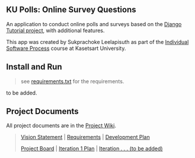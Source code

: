 ## KU Polls: Online Survey Questions 

An application to conduct online polls and surveys based
on the [Django Tutorial project][django-tutorial], with
additional features.

This app was created by Sukprachoke Leelapisuth as part of the [Individual Software Process](
https://cpske.github.io/ISP) course at Kasetsart University.

## Install and Run

> see [requirements.txt](requirements.txt) for the requirements.

to be added.

## Project Documents

All project documents are in the [Project Wiki](https://github.com/MeHappyLucky/ku-polls/wiki/Home).

> [Vision Statement](https://github.com/MeHappyLucky/ku-polls/wiki/Vision-Statement) |
[Requirements](https://github.com/MeHappyLucky/ku-polls/wiki/Requirements) |
[Development Plan](https://github.com/MeHappyLucky/ku-polls/wiki/Development-Plan)
> 
> [Project Board](https://github.com/users/MeHappyLucky/projects/1) |
[Iteration 1 Plan](https://github.com/MeHappyLucky/ku-polls/wiki/Iteration-1-Plan) |
[Iteration . . . (to be added)]() 

[django-tutorial]: https://docs.djangoproject.com/en/3.1/intro/tutorial01/
